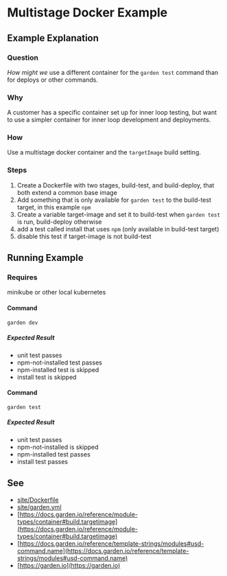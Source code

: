 
# Multistage Docker Example

## Example Explanation

### Question
*How might we* use a different container for the `garden test` command than for deploys or other commands.

### Why
A customer has a specific container set up for inner loop testing, but want to use a simpler container for inner loop development and deployments.

### How
Use a multistage docker container and the `targetImage` build setting.

### Steps
1. Create a Dockerfile with two stages, build-test, and build-deploy, that both extend a common base image
1. Add something that is only available for `garden test` to the build-test target, in this example `npm`
1. Create a variable target-image and set it to build-test when `garden test` is run, build-deploy otherwise
1. add a test called install that uses `npm` (only available in build-test target)
1. disable this test if target-image is not build-test

## Running Example

### Requires
minikube or other local kubernetes

#### Command
`garden dev`

#####  Expected Result
- unit test passes
- npm-not-installed test passes
- npm-installed test is skipped
- install test is skipped

#### Command
`garden test`

##### Expected Result
- unit test passes
- npm-not-installed is skipped
- npm-installed test passes
- install test passes

## See
- [site/Dockerfile](site/Dockerfile)
- [site/garden.yml](site/garden.yml)
- [https://docs.garden.io/reference/module-types/container#build.targetimage](https://docs.garden.io/reference/module-types/container#build.targetimage)
- [https://docs.garden.io/reference/template-strings/modules#usd-command.name](https://docs.garden.io/reference/template-strings/modules#usd-command.name)
- [https://garden.io](https://garden.io)


